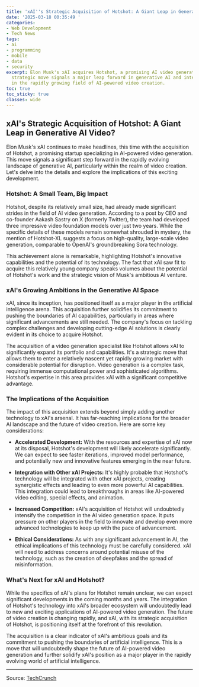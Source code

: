 ```yaml
---
title: 'xAI''s Strategic Acquisition of Hotshot: A Giant Leap in Generative AI Video?'
date: '2025-03-18 00:35:49 '
categories:
- Web Development
- Tech News
tags:
- ai
- programming
- mobile
- data
- security
excerpt: Elon Musk's xAI acquires Hotshot, a promising AI video generation startup.  This
  strategic move signals a major leap forward in generative AI and intensifies competition
  in the rapidly growing field of AI-powered video creation.
toc: true
toc_sticky: true
classes: wide
---
```


## xAI's Strategic Acquisition of Hotshot: A Giant Leap in Generative AI Video?

Elon Musk's xAI continues to make headlines, this time with the acquisition of Hotshot, a promising startup specializing in AI-powered video generation. This move signals a significant step forward in the rapidly evolving landscape of generative AI, particularly within the realm of video creation.  Let's delve into the details and explore the implications of this exciting development.

### Hotshot: A Small Team, Big Impact

Hotshot, despite its relatively small size, had already made significant strides in the field of AI video generation.  According to a post by CEO and co-founder Aakash Sastry on X (formerly Twitter), the team had developed three impressive video foundation models over just two years.  While the specific details of these models remain somewhat shrouded in mystery, the mention of Hotshot-XL suggests a focus on high-quality, large-scale video generation, comparable to OpenAI's groundbreaking Sora technology.

This achievement alone is remarkable, highlighting Hotshot's innovative capabilities and the potential of its technology.  The fact that xAI saw fit to acquire this relatively young company speaks volumes about the potential of Hotshot's work and the strategic vision of Musk's ambitious AI venture.

### xAI's Growing Ambitions in the Generative AI Space

xAI, since its inception, has positioned itself as a major player in the artificial intelligence arena.  This acquisition further solidifies its commitment to pushing the boundaries of AI capabilities, particularly in areas where significant advancements are still needed.  The company's focus on tackling complex challenges and developing cutting-edge AI solutions is clearly evident in its choice to acquire Hotshot.

The acquisition of a video generation specialist like Hotshot allows xAI to significantly expand its portfolio and capabilities.  It's a strategic move that allows them to enter a relatively nascent yet rapidly growing market with considerable potential for disruption.  Video generation is a complex task, requiring immense computational power and sophisticated algorithms.  Hotshot's expertise in this area provides xAI with a significant competitive advantage.

### The Implications of the Acquisition

The impact of this acquisition extends beyond simply adding another technology to xAI's arsenal.  It has far-reaching implications for the broader AI landscape and the future of video creation.  Here are some key considerations:

* **Accelerated Development:**  With the resources and expertise of xAI now at its disposal, Hotshot's development will likely accelerate significantly.  We can expect to see faster iterations, improved model performance, and potentially new and innovative features emerging in the near future.

* **Integration with Other xAI Projects:**  It's highly probable that Hotshot's technology will be integrated with other xAI projects, creating synergistic effects and leading to even more powerful AI capabilities.  This integration could lead to breakthroughs in areas like AI-powered video editing, special effects, and animation.

* **Increased Competition:**  xAI's acquisition of Hotshot will undoubtedly intensify the competition in the AI video generation space.  It puts pressure on other players in the field to innovate and develop even more advanced technologies to keep up with the pace of advancement.

* **Ethical Considerations:**  As with any significant advancement in AI, the ethical implications of this technology must be carefully considered.  xAI will need to address concerns around potential misuse of the technology, such as the creation of deepfakes and the spread of misinformation.

### What's Next for xAI and Hotshot?

While the specifics of xAI's plans for Hotshot remain unclear, we can expect significant developments in the coming months and years.  The integration of Hotshot's technology into xAI's broader ecosystem will undoubtedly lead to new and exciting applications of AI-powered video generation.  The future of video creation is changing rapidly, and xAI, with its strategic acquisition of Hotshot, is positioning itself at the forefront of this revolution.

The acquisition is a clear indicator of xAI's ambitious goals and its commitment to pushing the boundaries of artificial intelligence.  This is a move that will undoubtedly shape the future of AI-powered video generation and further solidify xAI's position as a major player in the rapidly evolving world of artificial intelligence.


---

Source: [TechCrunch](https://techcrunch.com/2025/03/17/elon-musks-ai-company-xai-acquires-a-generative-ai-video-startup/)